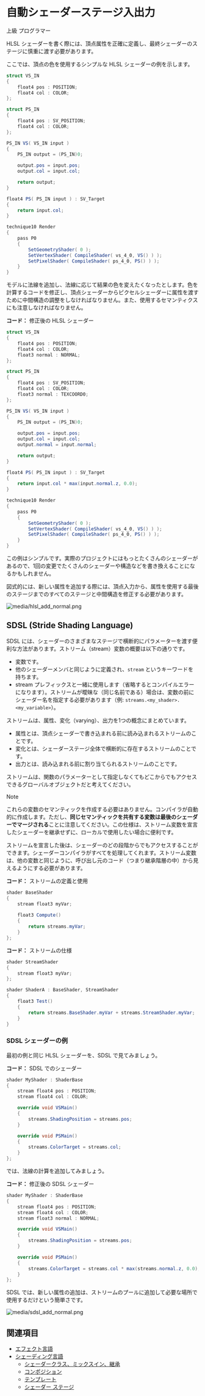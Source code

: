 # 自動シェーダーステージ入出力
<!--
# Automatic shader stage input/output
-->

<span class="label label-doc-level">上級</span>
<span class="label label-doc-audience">プログラマー</span>
<!--
<span class="label label-doc-level">Advanced</span>
<span class="label label-doc-audience">Programmer</span>
-->

HLSL シェーダーを書く際には、頂点属性を正確に定義し、最終シェーダーのステージに慎重に渡す必要があります。
<!--
When you write a HLSL shader, you have to precisely define your vertex attributes and carefully pass them across the stage of your final shader.
-->

ここでは、頂点の色を使用するシンプルな HLSL シェーダーの例を示します。
<!--
Here's an example of a simple HLSL shader that uses the color from the vertex.
-->

```cs
struct VS_IN
{
	float4 pos : POSITION;
	float4 col : COLOR;
};

struct PS_IN
{
	float4 pos : SV_POSITION;
	float4 col : COLOR;
};

PS_IN VS( VS_IN input )
{
	PS_IN output = (PS_IN)0;

	output.pos = input.pos;
	output.col = input.col;

	return output;
}

float4 PS( PS_IN input ) : SV_Target
{
	return input.col;
}

technique10 Render
{
	pass P0
	{
		SetGeometryShader( 0 );
		SetVertexShader( CompileShader( vs_4_0, VS() ) );
		SetPixelShader( CompileShader( ps_4_0, PS() ) );
	}
}
```

モデルに法線を追加し、法線に応じて結果の色を変えたくなったとします。色を計算するコードを修正し、頂点シェーダーからピクセルシェーダーに属性を渡すために中間構造の調整をしなければなりません。また、使用するセマンティクスにも注意しなければなりません。
<!--
Imagine you want to add a normal to your model and modify the resulting color accordingly. You have to modify the code that computes the color and adjust the intermediate structures to pass the attribute from the vertex to the pixel shader. You also have to be careful of the semantics you use.
-->

**コード：** 修正後の HLSL シェーダー
<!--
**Code:** Modified HLSL shader
-->

```cs
struct VS_IN
{
	float4 pos : POSITION;
	float4 col : COLOR;
	float3 normal : NORMAL;
};

struct PS_IN
{
	float4 pos : SV_POSITION;
	float4 col : COLOR;
	float3 normal : TEXCOORD0;
};

PS_IN VS( VS_IN input )
{
	PS_IN output = (PS_IN)0;

	output.pos = input.pos;
	output.col = input.col;
	output.normal = input.normal;

	return output;
}

float4 PS( PS_IN input ) : SV_Target
{
	return input.col * max(input.normal.z, 0.0);
}

technique10 Render
{
	pass P0
	{
		SetGeometryShader( 0 );
		SetVertexShader( CompileShader( vs_4_0, VS() ) );
		SetPixelShader( CompileShader( ps_4_0, PS() ) );
	}
}
```

この例はシンプルです。実際のプロジェクトにはもっとたくさんのシェーダーがあるので、1回の変更でたくさんのシェーダーや構造などを書き換えることになるかもしれません。
<!--
This example is simple. Real projects have many more shaders, so a single change might mean rewriting lots of shaders, structures, and so on.
-->

図式的には、新しい属性を追加する際には、頂点入力から、属性を使用する最後のステージまでのすべてのステージと中間構造を修正する必要があります。
<!--
Schematically, adding a new attribute requires you to update all the stages and intermediate structures from the vertex input to the last stage you want to use the attribute in.
-->

![media/hlsl_add_normal.png](media/hlsl_add_normal.png) 

## SDSL (Stride Shading Language)
<!--
## SDSL
-->

SDSL には、シェーダーのさまざまなステージで横断的にパラメーターを渡す便利な方法があります。ストリーム（stream）変数の概要は以下の通りです。
<!--
SDSL has a convenient way to pass parameters across the different stages of your shader. The stream variables are:
-->

- 変数です。
- 他のシェーダーメンバと同じように定義され、`stream` というキーワードを持ちます。
- stream プレフィックスと一緒に使用します（省略するとコンパイルエラーになります）。ストリームが曖昧な（同じ名前である）場合は、変数の前にシェーダー名を指定する必要があります（例: `streams.<my_shader>.<my_variable>`）。

<!--
- variables
- defined like any shader member, with the stream keyword
- used with the stream prefix (omitting it results in a compilation error). When the stream is ambiguous (same name), you should provide the shader name in front of the variable (ie `streams.<my_shader>.<my_variable>`)
-->

ストリームは、属性、変化（varying）、出力を1つの概念にまとめています。
<!--
Streams regroup the concepts of attributes, varyings and outputs in a single concept.
-->

- 属性とは、頂点シェーダーで書き込まれる前に読み込まれるストリームのことです。
- 変化とは、シェーダーステージ全体で横断的に存在するストリームのことです。
- 出力とは、読み込まれる前に割り当てられるストリームのことです。

<!--
- An attribute is a stream read in a vertex shader before being written to.
- A varying is a stream present across shader stages.
- An output is a stream assigned before being read.
-->

ストリームは、関数のパラメーターとして指定しなくてもどこからでもアクセスできるグローバルオブジェクトだと考えてください。
<!--
Think of streams as global objects that you can access everywhere without specifying as a parameter of your functions.
-->

>[!Note]
>これらの変数のセマンティックを作成する必要はありません。コンパイラが自動的に作成します。ただし、**同じセマンティックを共有する変数は最後のシェーダーでマージされる**ことに注意してください。この仕様は、ストリーム変数を宣言したシェーダーを継承せずに、ローカルで使用したい場合に便利です。

<!--
>[!Note]
>You don't have to create a semantic for these variables; the compiler creates them automatically. However, keep in mind that **the variables sharing the same semantic will be merged in the final shader**. This behavior can be useful when you want to use a stream variable locally without inheriting from the shader where it was declared.
-->

ストリームを宣言した後は、シェーダーのどの段階からでもアクセスすることができます。シェーダーコンパイラがすべてを処理してくれます。ストリーム変数は、他の変数と同じように、呼び出し元のコード（つまり継承階層の中）から見えるようにする必要があります。
<!--
After you declare a stream, you can access it at any stage of your shader. The shader compiler takes care of everything. The variables just have to be visible from the calling code (ie in the inheritance hierarchy) like any other variable.
-->

**コード：** ストリームの定義と使用
<!--
**Code:** Stream definition and use:
-->

```cs
shader BaseShader
{
	stream float3 myVar;
 
	float3 Compute()
	{
		return streams.myVar;
	}
};
```

**コード：** ストリームの仕様
<!--
**Code:** Stream specification
-->

```cs
shader StreamShader
{
	stream float3 myVar;
};

shader ShaderA : BaseShader, StreamShader
{
	float3 Test()
	{
		return streams.BaseShader.myVar + streams.StreamShader.myVar;
	}
}
```

### SDSL シェーダーの例
<!--
### Example of SDSL shader
-->

最初の例と同じ HLSL シェーダーを、SDSL で見てみましょう。
<!--
Let's look at the same HLSL shader as the first example but in SDSL.
-->

**コード：** SDSL でのシェーダー
<!--
**Code:** Same shader in SDSL
-->

```cs
shader MyShader : ShaderBase
{
	stream float4 pos : POSITION;
	stream float4 col : COLOR;

	override void VSMain()
	{
		streams.ShadingPosition = streams.pos;
	}

	override void PSMain()
	{
		streams.ColorTarget = streams.col;
	}
};
```

では、法線の計算を追加してみましょう。
<!--
Now let's add the normal computation.
-->

**コード：** 修正後の SDSL シェーダー
<!--
**Code:** Modified shader in SDSL
-->

```cs
shader MyShader : ShaderBase
{
	stream float4 pos : POSITION;
	stream float4 col : COLOR;
	stream float3 normal : NORMAL;

	override void VSMain()
	{
		streams.ShadingPosition = streams.pos;
	}

	override void PSMain()
	{
		streams.ColorTarget = streams.col * max(streams.normal.z, 0.0);
	}
};
```

SDSL では、新しい属性の追加は、ストリームのプールに追加して必要な場所で使用するだけという簡単さです。
<!--
In SDSL, adding a new attribute is as simple as adding it to the pool of streams and using it where you want.
-->

![media/sdsl_add_normal.png](media/sdsl_add_normal.png)

## 関連項目
<!--
## See also
-->

* [エフェクト言語](../effect-language.md)
* [シェーディング言語](index.md)
    - [シェーダークラス、ミックスイン、継承](shader-classes-mixins-and-inheritance.md)
    - [コンポジション](composition.md)
    - [テンプレート](templates.md)
	- [シェーダー ステージ](shader-stages.md)

<!--
* [Effect language](../effect-language.md)
* [Shading language index](index.md)
    - [Shader classes, mixins and inheritance](shader-classes-mixins-and-inheritance.md)
    - [Composition](composition.md)
    - [Templates](templates.md)
	- [Shader stages](shader-stages.md)
-->
